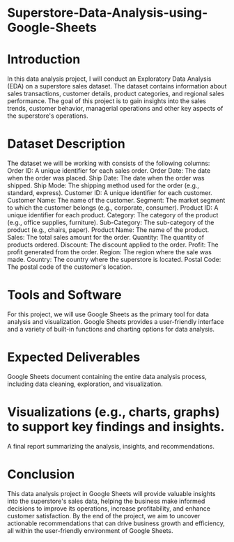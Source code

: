 # Superstore-Data-Analysis-using-Google-Sheets
# Introduction
In this data analysis project, I will conduct an Exploratory Data Analysis (EDA) on a superstore sales dataset. The dataset contains information about sales transactions, customer details, product categories, and regional sales performance. The goal of this project is to gain insights into the sales trends, customer behavior, managerial operations and other key aspects of the superstore's operations.
# Dataset Description
The dataset we will be working with consists of the following columns:
Order ID: A unique identifier for each sales order.
Order Date: The date when the order was placed.
Ship Date: The date when the order was shipped.
Ship Mode: The shipping method used for the order (e.g., standard, express).
Customer ID: A unique identifier for each customer.
Customer Name: The name of the customer.
Segment: The market segment to which the customer belongs (e.g., corporate, consumer).
Product ID: A unique identifier for each product.
Category: The category of the product (e.g., office supplies, furniture).
Sub-Category: The sub-category of the product (e.g., chairs, paper).
Product Name: The name of the product.
Sales: The total sales amount for the order.
Quantity: The quantity of products ordered.
Discount: The discount applied to the order.
Profit: The profit generated from the order.
Region: The region where the sale was made.
Country: The country where the superstore is located.
Postal Code: The postal code of the customer's location.

# Tools and Software
For this project, we will use Google Sheets as the primary tool for data analysis and visualization. Google Sheets provides a user-friendly interface and a variety of built-in functions and charting options for data analysis.

# Expected Deliverables
Google Sheets document containing the entire data analysis process, including data cleaning, exploration, and visualization.

# Visualizations (e.g., charts, graphs) to support key findings and insights.

A final report summarizing the analysis, insights, and recommendations.

# Conclusion
This data analysis project in Google Sheets will provide valuable insights into the superstore's sales data, helping the business make informed decisions to improve its operations, increase profitability, and enhance customer satisfaction. By the end of the project, we aim to uncover actionable recommendations that can drive business growth and efficiency, all within the user-friendly environment of Google Sheets.
